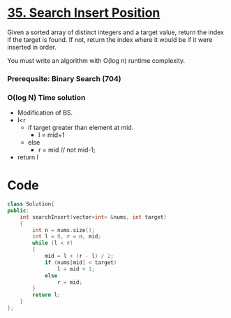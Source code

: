 # [35. Search Insert Position](https://leetcode.com/problems/search-insert-position/)

Given a sorted array of distinct integers and a target value, return the index if the target is found. If not, return the index where it would be if it were inserted in order.

You must write an algorithm with O(log n) runtime complexity.

### Prerequsite: Binary Search (704)

### O(log N) Time solution

- Modification of BS.
- l<r
    - if target greater than element at mid.
        - l = mid+1
    - else
        - r = mid  // not mid-1;
- return l

# Code

```cpp
class Solution{
public:
    int searchInsert(vector<int> &nums, int target)
    {
        int n = nums.size();
        int l = 0, r = n, mid;
        while (l < r)
        {
            mid = l + (r - l) / 2;
            if (nums[mid] < target)
                l = mid + 1;
            else
                r = mid;
        }
        return l;
    }
};
```

